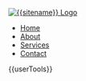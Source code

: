 <!--  This is the header of the PHPizza skin, the default skin on the CMS also named PHPizza. -->

<!-- Logo -->
[
    ![{{sitename}} Logo]({{siteLogoPath}})
]( {{homePage}} )

<!-- Links -->

* [Home]({{homePage}})
* [About]({{aboutPage}})
* [Services]({{servicesPage}})
* [Contact]({{contactPage}})

<!-- User tools -->
{{userTools}}

<!-- End of header -->